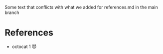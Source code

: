 
Some text that conflicts with what we added for references.md in the main branch

# References
* octocat 1 😈

